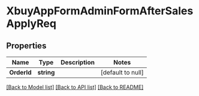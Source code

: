 # XbuyAppFormAdminFormAfterSalesApplyReq

## Properties
Name | Type | Description | Notes
------------ | ------------- | ------------- | -------------
**OrderId** | **string** |  | [default to null]

[[Back to Model list]](../README.md#documentation-for-models) [[Back to API list]](../README.md#documentation-for-api-endpoints) [[Back to README]](../README.md)

